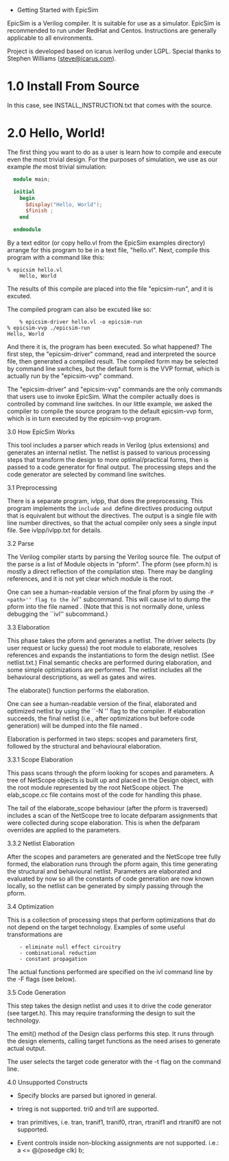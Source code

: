 
* Getting Started with EpicSim

EpicSim is a Verilog compiler. It is suitable for use as a
simulator. EpicSim is recommended to run under RedHat and Centos.
Instructions are generally applicable to all environments.

Project is developed based on icarus iverilog under LGPL. 
Special thanks to Stephen Williams (steve@icarus.com).



# 1.0 Install From Source

In this case, see INSTALL_INSTRUCTION.txt that comes with the source.


# 2.0 Hello, World!

The first thing you want to do as a user is learn how to compile and
execute even the most trivial design. For the purposes of simulation,
we use as our example *the* most trivial simulation:
```verilog
  module main;

  initial
    begin
      $display("Hello, World");
      $finish ;
    end

  endmodule
```
By a text editor (or copy hello.vl from the EpicSim examples
directory) arrange for this program to be in a text file, "hello.vl".
Next, compile this program with a command like this:

	% epicsim hello.vl
        Hello, World

The results of this compile are placed into the file "epicsim-run",
and it is excuted.

The compiled program can also be excuted like so:

        % epicsim-driver hello.vl -o epicsim-run 
	% epicsim-vvp ./epicsim-run
	Hello, World

And there it is, the program has been executed. So what happened? The
first step, the "epicsim-driver" command, read and interpreted the source
file, then generated a compiled result. The compiled form may be
selected by command line switches, but the default form is the VVP
format, which is actually run by the "epicsim-vvp" command.

The "epicsim-driver" and "epicsim-vvp" commands are the only commands
that users use to invoke EpicSim. What the compiler actually does is
controlled by command line switches. In our little example, we asked
the compiler to compile the source program to the default epicsim-vvp form,
which is in turn executed by the epicsim-vvp program.

3.0 How EpicSim Works

This tool includes a parser which reads in Verilog (plus extensions)
and generates an internal netlist. The netlist is passed to various
processing steps that transform the design to more optimal/practical
forms, then is passed to a code generator for final output. The
processing steps and the code generator are selected by command line
switches.

3.1 Preprocessing

There is a separate program, ivlpp, that does the preprocessing. This
program implements the `include and `define directives producing
output that is equivalent but without the directives. The output is a
single file with line number directives, so that the actual compiler
only sees a single input file. See ivlpp/ivlpp.txt for details.

3.2 Parse

The Verilog compiler starts by parsing the Verilog source file. The
output of the parse is a list of Module objects in "pform". The pform
(see pform.h) is mostly a direct reflection of the compilation
step. There may be dangling references, and it is not yet clear which
module is the root.

One can see a human-readable version of the final pform by using the
``-P <path>'' flag to the ``ivl'' subcommand. This will cause ivl
to dump the pform into the file named <path>. (Note that this is not
normally done, unless debugging the ``ivl'' subcommand.)

3.3 Elaboration

This phase takes the pform and generates a netlist. The driver selects
(by user request or lucky guess) the root module to elaborate,
resolves references and expands the instantiations to form the design
netlist. (See netlist.txt.) Final semantic checks are performed during
elaboration, and some simple optimizations are performed. The netlist
includes all the behavioural descriptions, as well as gates and wires.

The elaborate() function performs the elaboration.

One can see a human-readable version of the final, elaborated and
optimized netlist by using the ``-N <path>'' flag to the compiler. If
elaboration succeeds, the final netlist (i.e., after optimizations but
before code generation) will be dumped into the file named <path>.

Elaboration is performed in two steps: scopes and parameters
first, followed by the structural and behavioural elaboration.

3.3.1 Scope Elaboration

This pass scans through the pform looking for scopes and parameters. A
tree of NetScope objects is built up and placed in the Design object,
with the root module represented by the root NetScope object. The
elab_scope.cc file contains most of the code for handling this phase.

The tail of the elaborate_scope behaviour (after the pform is
traversed) includes a scan of the NetScope tree to locate defparam
assignments that were collected during scope elaboration. This is when
the defparam overrides are applied to the parameters.

3.3.2 Netlist Elaboration

After the scopes and parameters are generated and the NetScope tree
fully formed, the elaboration runs through the pform again, this time
generating the structural and behavioural netlist. Parameters are
elaborated and evaluated by now so all the constants of code
generation are now known locally, so the netlist can be generated by
simply passing through the pform.

3.4 Optimization

This is a collection of processing steps that perform
optimizations that do not depend on the target technology. Examples of
some useful transformations are


        - eliminate null effect circuitry
        - combinational reduction
        - constant propagation

The actual functions performed are specified on the ivl command line by
the -F flags (see below).

3.5 Code Generation

This step takes the design netlist and uses it to drive the code
generator (see target.h). This may require transforming the
design to suit the technology.

The emit() method of the Design class performs this step. It runs
through the design elements, calling target functions as the need arises
to generate actual output.

The user selects the target code generator with the -t flag on the
command line.


4.0 Unsupported Constructs

  - Specify blocks are parsed but ignored in general.

  - trireg is not supported. tri0 and tri1 are supported.

  - tran primitives, i.e. tran, tranif1, tranif0, rtran, rtranif1
    and rtranif0 are not supported.

  - Event controls inside non-blocking assignments are not supported.
    i.e.: a <= @(posedge clk) b;

